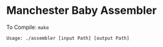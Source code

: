 # Manchester Baby Assembler

To Compile: `make`

```
Usage: ./assembler [input Path] [output Path]
```